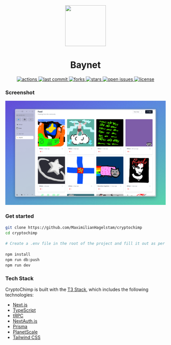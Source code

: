 <div align="center">
  <img src="https://notion-emojis.s3-us-west-2.amazonaws.com/prod/svg-twitter/270f-fe0f.svg" height="128px" width="128px"/>
  <h1>Baynet</h1>
  <a href="https://github.com/WilliamTuominiemi/NFT-Art-Platform/actions">
    <img src="https://github.com/WilliamTuominiemi/NFT-Art-Platform/actions/workflows/ci.yml/badge.svg" alt="actions" />
  </a>
  <a href="https://github.com/WilliamTuominiemi/NFT-Art-Platform/commits/main">
    <img src="https://img.shields.io/github/last-commit/WilliamTuominiemi/NFT-Art-Platform" alt="last commit" />
  </a>
  <a href="https://github.com/WilliamTuominiemi/NFT-Art-Platform/network/members">
    <img src="https://img.shields.io/github/forks/WilliamTuominiemi/NFT-Art-Platform" alt="forks" />
  </a>
  <a href="https://github.com/WilliamTuominiemi/NFT-Art-Platform/stargazers">
    <img src="https://img.shields.io/github/stars/WilliamTuominiemi/NFT-Art-Platform" alt="stars" />
  </a>
  <a href="https://github.com/WilliamTuominiemi/NFT-Art-Platform/issues/">
    <img src="https://img.shields.io/github/issues/WilliamTuominiemi/NFT-Art-Platform" alt="open issues" />
  </a>
  <a href="https://github.com/WilliamTuominiemi/NFT-Art-Platform/blob/main/LICENSE">
    <img src="https://img.shields.io/github/license/WilliamTuominiemi/NFT-Art-Platform.svg" alt="license" />
  </a>
</div>

### Screenshot

<a href="h#">
  <img src="screenshot.png" alt="screenshot" width="800"/>
</a>

### Get started

```bash
git clone https://github.com/MaximilianHagelstam/cryptochimp
cd cryptochimp

# Create a .env file in the root of the project and fill it out as per .env.example

npm install
npm run db:push
npm run dev
```

### Tech Stack

CryptoChimp is built with the [T3 Stack](https://create.t3.gg), which includes the following technologies:

- [Next.js](https://nextjs.org)
- [TypeScript](https://www.typescriptlang.org)
- [tRPC](https://trpc.io)
- [NextAuth.js](https://next-auth.js.org)
- [Prisma](https://prisma.io)
- [PlanetScale](https://planetscale.com/)
- [Tailwind CSS](https://tailwindcss.com)
